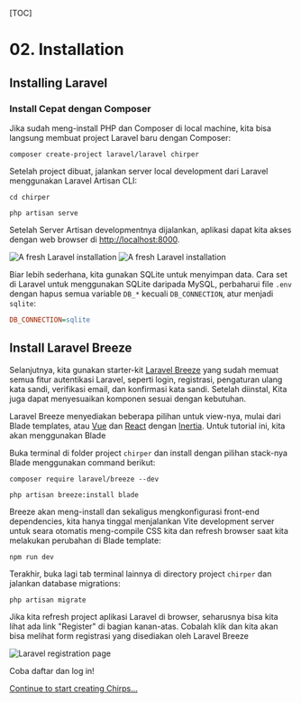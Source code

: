 [TOC]

# <b>02.</b> Installation

## Installing Laravel

### Install Cepat dengan Composer

Jika sudah meng-install PHP dan Composer di local machine, kita bisa langsung membuat project Laravel baru dengan
Composer:

```shell
composer create-project laravel/laravel chirper
```

Setelah project dibuat, jalankan server local development dari Laravel menggunakan Laravel Artisan CLI:

```none
cd chirper

php artisan serve
```

Setelah Server Artisan developmentnya dijalankan, aplikasi dapat kita akses dengan web browser di
[http://localhost:8000](http://localhost:8000).

<img src="/img/screenshots/fresh.png" alt="A fresh Laravel installation" class="border rounded-lg shadow-lg dark:hidden" />
<img src="/img/screenshots/fresh-dark.png" alt="A fresh Laravel installation" class="hidden border-gray-700 rounded-lg shadow-lg dark:block" />

Biar lebih sederhana, kita gunakan SQLite untuk menyimpan data. Cara set di Laravel untuk menggunakan SQLite daripada MySQL, perbaharui file `.env` dengan hapus semua variable `DB_*` kecuali `DB_CONNECTION`, atur menjadi `sqlite`:

```ini
DB_CONNECTION=sqlite
```

## Install Laravel Breeze

Selanjutnya, kita gunakan starter-kit [Laravel Breeze](https://laravel.com/docs/starter-kits#laravel-breeze) yang sudah memuat semua fitur autentikasi Laravel, seperti login, registrasi, pengaturan ulang kata sandi, verifikasi email, dan konfirmasi kata sandi. Setelah diinstal, Kita juga dapat menyesuaikan komponen sesuai dengan kebutuhan.

Laravel Breeze menyediakan beberapa pilihan untuk view-nya, mulai dari Blade templates, atau [Vue](https://vuejs.org/) dan [React](https://reactjs.org/) dengan [Inertia](https://inertiajs.com/). Untuk tutorial ini, kita akan menggunakan Blade

Buka terminal di folder project `chirper` dan install dengan pilihan stack-nya Blade menggunakan command berikut:

```shell
composer require laravel/breeze --dev

php artisan breeze:install blade
```

Breeze akan meng-install dan sekaligus mengkonfigurasi front-end dependencies, kita hanya tinggal menjalankan Vite development server untuk seara otomatis meng-compile CSS kita dan refresh browser saat kita melakukan perubahan di Blade template:

```shell
npm run dev
```

Terakhir, buka lagi tab terminal lainnya di directory project `chirper` dan jalankan database migrations:

```shell
php artisan migrate
```

Jika kita refresh project aplikasi Laravel di browser, seharusnya bisa kita lihat ada link "Register" di bagian kanan-atas. Cobalah klik dan kita akan bisa melihat form registrasi yang disediakan oleh Laravel Breeze

<img src="/img/screenshots/register.png" alt="Laravel registration page" class="border rounded-lg shadow-lg dark:border-none" />

Coba daftar dan log in!

[Continue to start creating Chirps...](/blade/creating-chirps)

